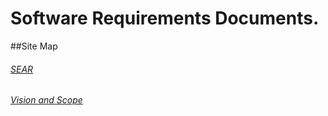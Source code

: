 # Software Requirements Documents. 

##Site Map

###### [SEAR](https://github.com/team-awesome-170/docs/blob/master/SEAR-RFP-SPR17)

###### [Vision and Scope](https://github.com/team-awesome-170/docs/blob/master/vision_and_scope)
